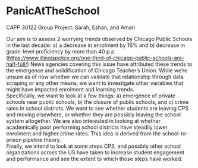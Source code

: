 # PanicAtTheSchool
CAPP 30122 Group Project: Sarah, Eshan, and Amari

Our aim is to assess 2 worrying trends observed by Chicago Public Schools in the last decade: a) a decrease in enrolment by 16% and b) decrease in grade-level proficiency by more than 40 p.p. (https://www.illinoispolicy.org/one-third-of-chicago-public-schools-are-half-full/) 
News agencies covering this issue have attributed these trends to the emergence and solidification of Chicago Teacher’s Union. While we’re unsure as of now whether we can validate that relationship through data scraping or any other means, we want to investigate other variables that might have impacted enrolment and learning trends.  
Specifically, we want to look at a few things: a) emergence of private schools near public schools, b) the closure of public schools, and c) crime rates in school districts. We want to see whether students are leaving CPS and moving elsewhere, or whether they are possibly leaving the school system altogether. We are also interested in looking at whether academically poor performing school districts have steadily lower enrolment and higher crime rates. This idea is derived from the school-to-prison pipeline theory.  
Finally, we intend to look at some steps CPS, and possibly other school organizations across the US have taken to increase student engagement and performance and see the extent to which those steps have worked.  
